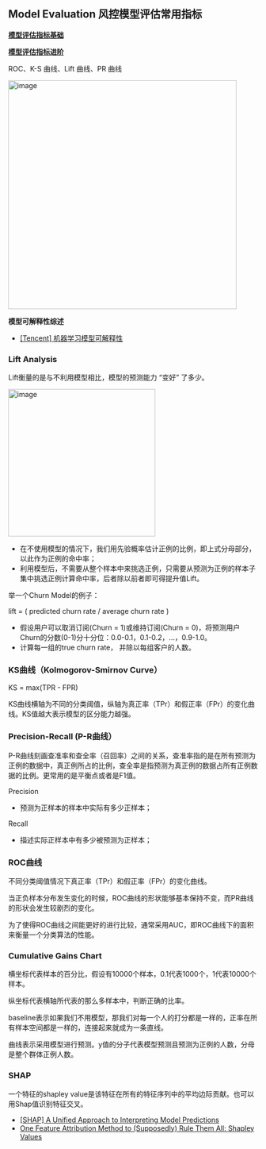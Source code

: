 ## Model Evaluation 风控模型评估常用指标

[**模型评估指标基础**](https://zhuanlan.zhihu.com/p/353384266)

[**模型评估指标进阶**](https://zhuanlan.zhihu.com/p/355335193)

ROC、K-S 曲线、Lift 曲线、PR 曲线

<img width="461" alt="image" src="https://user-images.githubusercontent.com/46979228/178168402-ed92010c-5f43-42e6-b4af-dd62df75694b.png">


**模型可解释性综述**
- [[Tencent] 机器学习模型可解释性](https://zhuanlan.zhihu.com/p/92655819)

### Lift Analysis

Lift衡量的是与不利用模型相比，模型的预测能力 “变好” 了多少。

<img width="297" alt="image" src="https://user-images.githubusercontent.com/46979228/178166372-d621a19e-0d70-4739-9eac-fca99057a55c.png">

- 在不使用模型的情况下，我们用先验概率估计正例的比例，即上式分母部分，以此作为正例的命中率；
- 利用模型后，不需要从整个样本中来挑选正例，只需要从预测为正例的样本子集中挑选正例计算命中率，后者除以前者即可得提升值Lift。

举一个Churn Model的例子：

lift = ( predicted churn rate / average churn rate )
- 假设用户可以取消订阅(Churn = 1)或维持订阅(Churn = 0)，将预测用户Churn的分数(0-1)分十分位：0.0-0.1，0.1-0.2，...，0.9-1.0。
- 计算每一组的true churn rate， 并除以每组客户的人数。

### KS曲线（Kolmogorov-Smirnov Curve）

KS = max(TPR - FPR) 

KS曲线横轴为不同的分类阈值，纵轴为真正率（TPr）和假正率（FPr）的变化曲线。KS值越大表示模型的区分能力越强。

### Precision-Recall (P-R曲线）

P-R曲线刻画查准率和查全率（召回率）之间的关系，查准率指的是在所有预测为正例的数据中，真正例所占的比例，查全率是指预测为真正例的数据占所有正例数据的比例。更常用的是平衡点或者是F1值。

Precision
- 预测为正样本的样本中实际有多少正样本；

Recall
- 描述实际正样本中有多少被预测为正样本；

### ROC曲线

不同分类阈值情况下真正率（TPr）和假正率（FPr）的变化曲线。

当正负样本分布发生变化的时候，ROC曲线的形状能够基本保持不变，而PR曲线的形状会发生较剧烈的变化。

为了使得ROC曲线之间能更好的进行比较，通常采用AUC，即ROC曲线下的面积来衡量一个分类算法的性能。

### Cumulative Gains Chart

横坐标代表样本的百分比，假设有10000个样本，0.1代表1000个，1代表10000个样本。

纵坐标代表横轴所代表的那么多样本中，判断正确的比率。

baseline表示如果我们不用模型，那我们对每一个人的打分都是一样的，正率在所有样本空间都是一样的，连接起来就成为一条直线。

曲线表示采用模型进行预测。y值的分子代表模型预测且预测为正例的人数，分母是整个群体正例人数。

### SHAP

一个特征的shapley value是该特征在所有的特征序列中的平均边际贡献。也可以用Shap值识别特征交叉。

- [[SHAP] A Unified Approach to Interpreting Model Predictions](https://proceedings.neurips.cc/paper/2017/file/8a20a8621978632d76c43dfd28b67767-Paper.pdf)
- [One Feature Attribution Method to (Supposedly) Rule Them All: Shapley Values](https://towardsdatascience.com/one-feature-attribution-method-to-supposedly-rule-them-all-shapley-values-f3e04534983d)
